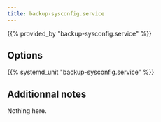 ```yaml
---
title: backup-sysconfig.service
---
```


{{% provided_by "backup-sysconfig.service" %}}

## Options

{{% systemd_unit "backup-sysconfig.service" %}}

## Additionnal notes

Nothing here.